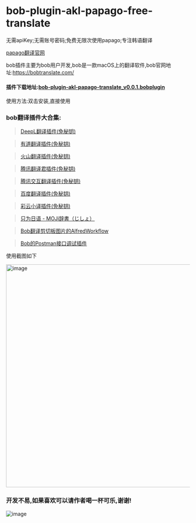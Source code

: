 # bob-plugin-akl-papago-free-translate
无需apiKey;无需账号密码;免费无限次使用papago;专注韩语翻译

[papago翻译官网](https://papago.naver.com/)

bob插件主要为bob用户开发,bob是一款macOS上的翻译软件,bob官网地址:https://bobtranslate.com/

#### 插件下载地址:[bob-plugin-akl-papago-translate_v0.0.1.bobplugin](https://github.com/akl7777777/bob-plugin-akl-papago-free-translate/releases/download/v0.0.1/bob-plugin-akl-papago-translate_v0.0.1.bobplugin)

使用方法:双击安装,直接使用


### bob翻译插件大合集:


>[DeepL翻译插件(免秘钥)](https://github.com/akl7777777/bob-plugin-akl-deepl-free-translate)

>[有道翻译插件(免秘钥)](https://github.com/akl7777777/bob-plugin-akl-youdao-free-translate)

>[火山翻译插件(免秘钥)](https://github.com/akl7777777/bob-plugin-akl-volcengine-free-translate)

>[腾讯翻译君插件(免秘钥)](https://github.com/akl7777777/bob-plugin-akl-tencent-free-translate)

>[腾讯交互翻译插件(免秘钥)](https://github.com/akl7777777/bob-plugin-akl-transmart-free-translate)

>[百度翻译插件(免秘钥)](https://github.com/akl7777777/bob-plugin-akl-baidu-free-translate)

>[彩云小译插件(免秘钥)](https://github.com/akl7777777/bob-plugin-akl-caiyunxiaoyi-free-translate)

>[只为日语 - MOJi辞書（じしょ）](https://github.com/akl7777777/bob-plugin-akl-mojidict-translate)

>[Bob翻译剪切板图片的AlfredWorkflow](https://github.com/akl7777777/BobTranslateClipboard)

>[Bob的Postman接口调试插件](https://github.com/akl7777777/bob-plugin-akl-postman)


使用截图如下

<img width="609" alt="image" src="https://user-images.githubusercontent.com/84266551/222874727-9b15fdf5-2b21-45e2-a04b-a77c5a1508d7.png">



### 开发不易,如果喜欢可以请作者喝一杯可乐,谢谢!


![image](https://user-images.githubusercontent.com/84266551/219829283-3ed1798e-aeed-4174-bbcb-f93bf3008817.png)
